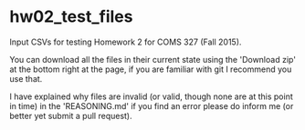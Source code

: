 # hw02_test_files
Input CSVs for testing Homework 2 for COMS 327 (Fall 2015).

You can download all the files in their current state using the 'Download zip' at the bottom right at the page, if you are familiar with git I recommend you use that.

I have explained why files are invalid (or valid, though none are at this point in time) in the 'REASONING.md' if you find an error please do inform me (or better yet submit a pull request).
